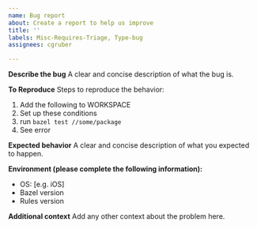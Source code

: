 ```yaml
---
name: Bug report
about: Create a report to help us improve
title: ''
labels: Misc-Requires-Triage, Type-bug
assignees: cgruber

---
```


**Describe the bug**
A clear and concise description of what the bug is.

**To Reproduce**
Steps to reproduce the behavior:
1. Add the following to WORKSPACE
2. Set up these conditions
3. run `bazel test //some/package`
4. See error

**Expected behavior**
A clear and concise description of what you expected to happen.

**Environment (please complete the following information):**
 - OS: [e.g. iOS]
 - Bazel version
 - Rules version

**Additional context**
Add any other context about the problem here.
